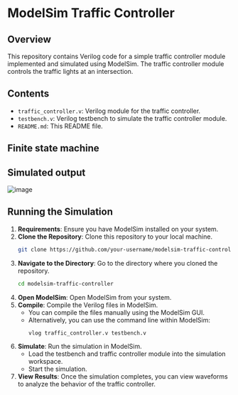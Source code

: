 # ModelSim Traffic Controller

## Overview
This repository contains Verilog code for a simple traffic controller module implemented and simulated using ModelSim. The traffic controller module controls the traffic lights at an intersection.

## Contents
- `traffic_controller.v`: Verilog module for the traffic controller.
- `testbench.v`: Verilog testbench to simulate the traffic controller module.
- `README.md`: This README file.

## Finite state machine

## Simulated output
![image](https://github.com/JithendraHS/Traffic-controller/assets/37045723/50d1e2ee-9b3d-420d-8aca-1ef314805b61)

## Running the Simulation
1. **Requirements**: Ensure you have ModelSim installed on your system.
2. **Clone the Repository**: Clone this repository to your local machine.
    ```bash
    git clone https://github.com/your-username/modelsim-traffic-controller.git
    ```
3. **Navigate to the Directory**: Go to the directory where you cloned the repository.
    ```bash
    cd modelsim-traffic-controller
    ```
4. **Open ModelSim**: Open ModelSim from your system.
5. **Compile**: Compile the Verilog files in ModelSim.
   - You can compile the files manually using the ModelSim GUI.
   - Alternatively, you can use the command line within ModelSim:
     ```tcl
     vlog traffic_controller.v testbench.v
     ```
6. **Simulate**: Run the simulation in ModelSim.
   - Load the testbench and traffic controller module into the simulation workspace.
   - Start the simulation.
7. **View Results**: Once the simulation completes, you can view waveforms to analyze the behavior of the traffic controller.


